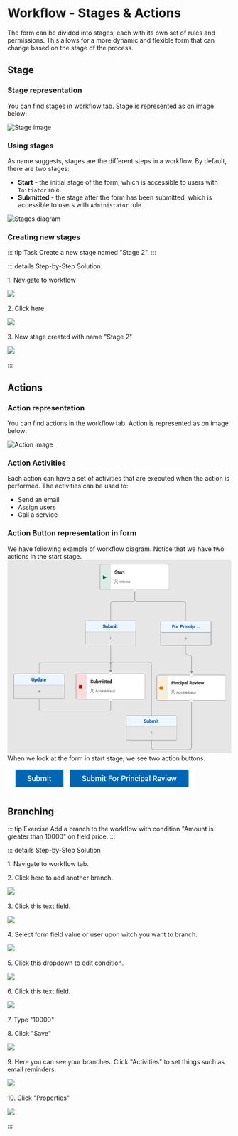 # Workflow - Stages & Actions

The form can be divided into stages, each with its own set of rules and permissions. This allows for a more dynamic and
flexible form that can change based on the stage of the process.

## Stage

### Stage representation

You can find stages in workflow tab. Stage is represented as on image below:

![Stage image](/stage.png)

### Using stages

As name suggests, stages are the different steps in a workflow. By default, there are two stages:

- **Start** - the initial stage of the form, which is accessible to users with `Initiator` role.
- **Submitted** - the stage after the form has been submitted, which is accessible to users with `Administator` role.

![Stages diagram](/stages-diagram.png)

### Creating new stages

::: tip Task
Create a new stage named "Stage 2".
:::

::: details Step-by-Step Solution

1\. Navigate to workflow

![](https://ajeuwbhvhr.cloudimg.io/colony-recorder.s3.amazonaws.com/files/2024-02-25/722b72cd-b4d3-4ef9-930c-278f5487857a/ascreenshot.jpeg?tl_px=0,0&br_px=764,427&force_format=png&width=764&wat_scale=68&wat=1&wat_opacity=0.7&wat_gravity=northwest&wat_url=https://colony-recorder.s3.us-west-1.amazonaws.com/images/watermarks/FB923C_standard.png&wat_pad=-4,181)

2\. Click here.

![](https://ajeuwbhvhr.cloudimg.io/colony-recorder.s3.amazonaws.com/files/2024-02-25/95c793a6-b933-430d-be52-88a8dbaef867/ascreenshot.jpeg?tl_px=450,151&br_px=1525,752&force_format=png&wat_scale=95&wat=1&wat_opacity=0.7&wat_gravity=northwest&wat_url=https://colony-recorder.s3.us-west-1.amazonaws.com/images/watermarks/FB923C_standard.png&wat_pad=502,265)

3\. New stage created with name "Stage 2"

![](https://ajeuwbhvhr.cloudimg.io/colony-recorder.s3.amazonaws.com/files/2024-02-25/ee197af7-2bdd-4ebb-9678-71082a528237/user_cropped_screenshot.jpeg?tl_px=0,0&br_px=604,768&force_format=png&width=880&wat_scale=78&wat=1&wat_opacity=0.7&wat_gravity=northwest&wat_url=https://colony-recorder.s3.us-west-1.amazonaws.com/images/watermarks/FB923C_standard.png&wat_pad=923,201)

:::

## Actions

### Action representation

You can find actions in the workflow tab. Action is represented as on image below:

![Action image](/action_with_description.png)

### Action Activities

Each action can have a set of activities that are executed when the action is performed. The activities can be used to:

- Send an email
- Assign users
- Call a service

### Action Button representation in form

We have following example of workflow diagram. Notice that we have two actions in the start stage.
![Sample workflow](./workflow.png)
When we look at the form in start stage, we see two action buttons.
![Sample action buttons](./action_buttons.png)

## Branching

::: tip Exercise
Add a branch to the workflow with condition "Amount is greater than 10000" on field price.
:::

::: details Step-by-Step Solution

1\. Navigate to workflow tab.[ ](https://volt.whitesoft.eu/volt-apps/secure/org/ide/manager.html)

2\. Click here to add another branch.

![](https://ajeuwbhvhr.cloudimg.io/colony-recorder.s3.amazonaws.com/files/2024-04-06/f9a62506-2315-4e43-9324-02e2f2b73a9d/ascreenshot.jpeg?tl_px=800,788&br_px=2735,1870&force_format=png&width=1120.0&wat=1&wat_opacity=0.7&wat_gravity=northwest&wat_url=https://colony-recorder.s3.us-west-1.amazonaws.com/images/watermarks/FB923C_standard.png&wat_pad=524,420)

3\. Click this text field.

![](https://ajeuwbhvhr.cloudimg.io/colony-recorder.s3.amazonaws.com/files/2024-04-06/0263dcc8-d543-49e1-9463-ee150f920cc8/ascreenshot.jpeg?tl_px=971,59&br_px=2906,1140&force_format=png&width=1120.0&wat=1&wat_opacity=0.7&wat_gravity=northwest&wat_url=https://colony-recorder.s3.us-west-1.amazonaws.com/images/watermarks/FB923C_standard.png&wat_pad=524,277)

4\. Select form field value or user upon witch you want to branch.

![](https://ajeuwbhvhr.cloudimg.io/colony-recorder.s3.amazonaws.com/files/2024-04-06/3afb0cf9-daf6-40f1-b3fe-bb2dbac8e560/ascreenshot.jpeg?tl_px=478,208&br_px=2413,1289&force_format=png&width=1120.0&wat=1&wat_opacity=0.7&wat_gravity=northwest&wat_url=https://colony-recorder.s3.us-west-1.amazonaws.com/images/watermarks/FB923C_standard.png&wat_pad=523,277)

5\. Click this dropdown to edit condition.

![](https://ajeuwbhvhr.cloudimg.io/colony-recorder.s3.amazonaws.com/files/2024-04-06/bf81d9d7-a92c-45c3-aa04-84391e8c70c8/ascreenshot.jpeg?tl_px=1174,48&br_px=3109,1129&force_format=png&width=1120.0&wat=1&wat_opacity=0.7&wat_gravity=northwest&wat_url=https://colony-recorder.s3.us-west-1.amazonaws.com/images/watermarks/FB923C_standard.png&wat_pad=524,277)

6\. Click this text field.

![](https://ajeuwbhvhr.cloudimg.io/colony-recorder.s3.amazonaws.com/files/2024-04-06/bea849f0-6c27-4194-b397-6a01f43887bb/ascreenshot.jpeg?tl_px=924,170&br_px=2859,1251&force_format=png&width=1120.0&wat=1&wat_opacity=0.7&wat_gravity=northwest&wat_url=https://colony-recorder.s3.us-west-1.amazonaws.com/images/watermarks/FB923C_standard.png&wat_pad=523,277)

7\. Type "10000"

8\. Click "Save"

![](https://ajeuwbhvhr.cloudimg.io/colony-recorder.s3.amazonaws.com/files/2024-04-06/3230e730-bc44-470b-bd28-f0fd19aef2ce/ascreenshot.jpeg?tl_px=1288,788&br_px=3223,1870&force_format=png&width=1120.0&wat=1&wat_opacity=0.7&wat_gravity=northwest&wat_url=https://colony-recorder.s3.us-west-1.amazonaws.com/images/watermarks/FB923C_standard.png&wat_pad=524,327)

9\. Here you can see your branches. Click "Activities" to set things such as email reminders.

![](https://ajeuwbhvhr.cloudimg.io/colony-recorder.s3.amazonaws.com/files/2024-04-06/4e789d4b-76e2-4640-813f-1532670290b8/user_cropped_screenshot.jpeg?tl_px=0,0&br_px=647,1081&force_format=png&width=452&wat_scale=40&wat=1&wat_opacity=0.7&wat_gravity=northwest&wat_url=https://colony-recorder.s3.us-west-1.amazonaws.com/images/watermarks/FB923C_standard.png&wat_pad=187,17)

10\. Click "Properties"

![](https://ajeuwbhvhr.cloudimg.io/colony-recorder.s3.amazonaws.com/files/2024-04-06/cfe046cc-9ac6-4f09-b339-df92477417a0/ascreenshot.jpeg?tl_px=1906,0&br_px=3841,1081&force_format=png&width=1120.0&wat=1&wat_opacity=0.7&wat_gravity=northwest&wat_url=https://colony-recorder.s3.us-west-1.amazonaws.com/images/watermarks/FB923C_standard.png&wat_pad=767,135)

:::


